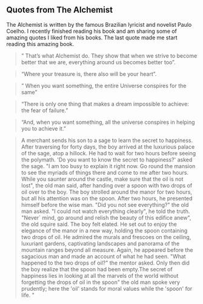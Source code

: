 ## Quotes from The Alchemist

The Alchemist is written by the famous Brazilian lyricist and novelist Paulo
Coelho. I recently finished reading his book and am sharing some of amazing
quotes I liked from his books. The last quote made me start reading this amazing
book.

>” That’s what Alchemist do. They show that when we strive to become better that
>we are, everything around us becomes better too”.

> “Where your treasure is, there also will be your heart”.

>” When you want something, the entire Universe conspires for the same”

>“There is only one thing that makes a dream impossible to achieve: the fear of
>failure.”

> “And, when you want something, all the universe conspires in helping you to
> achieve it.”

> A merchant sends his son to a sage to learn the secret to happiness. After
> traversing for forty days, the boy arrived at the luxurious palace of the
> sage, atop a hillock. He had to wait for two hours before seeing the polymath.
> 'Do you want to know the secret to happiness?' asked the sage. "I am too busy
> to explain it right now. Go round the mansion to see the myriads of things
> there and come to me after two hours. While you saunter around the castle,
> make sure that the oil is not lost", the old man said, after handing over a
> spoon with two drops of oil over to the boy. The boy strolled around the manor
> for two hours, but all his attention was on the spoon. After two hours, he
> presented himself before the wise man. "Did you not see everything?" the old
> man asked. "I could not watch everything clearly", he told the truth. "Never`
> mind, go around and relish the beauty of this edifice anew", the old squire
> said. The boy felt elated. He set out to enjoy the elegance of the manor in a
> new way, holding the spoon containing two drops of oil. He admired the murals
> and frescoes on the ceiling, luxuriant gardens, captivating landscapes and
> panorama of the mountain ranges beyond all measure. Again, he appeared before
> the sagacious man and made an account of what he had seen. "What happened to
> the two drops of oil?" the mentor asked. Only then did the boy realize that
> the spoon had been empty.The secret of happiness lies in looking at all the
> marvels of the world without forgetting the drops of oil in the spoon" the old
> man spoke very prudently; here the 'oil' stands for moral values while the
> 'spoon' for life. "

